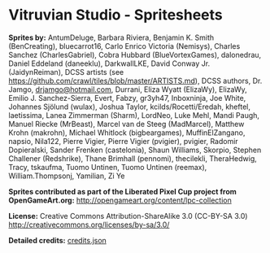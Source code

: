 # Vitruvian Studio - Spritesheets

**Sprites by:** AntumDeluge, Barbara Riviera, Benjamin K. Smith (BenCreating), bluecarrot16, Carlo Enrico Victoria (Nemisys), Charles Sanchez (CharlesGabriel), Cobra Hubbard (BlueVortexGames), dalonedrau, Daniel Eddeland (daneeklu), DarkwallLKE, David Conway Jr. (JaidynReiman), DCSS artists (see https://github.com/crawl/tiles/blob/master/ARTISTS.md), DCSS authors, Dr. Jamgo, drjamgo@hotmail.com, Durrani, Eliza Wyatt (ElizaWy), ElizaWy, Emilio J. Sanchez-Sierra, Evert, Fabzy, gr3yh47, Inboxninja, Joe White, Johannes Sjölund (wulax), Joshua Taylor, kcilds/Rocetti/Eredah, kheftel, laetissima, Lanea Zimmerman (Sharm), LordNeo, Luke Mehl, Mandi Paugh, Manuel Riecke (MrBeast), Marcel van de Steeg (MadMarcel), Matthew Krohn (makrohn), Michael Whitlock (bigbeargames), MuffinElZangano, napsio, Nila122, Pierre Vigier, Pierre Vigier (pvigier), pvigier, Radomir Dopieralski, Sander Frenken (castelonia), Shaun Williams, Skorpio, Stephen Challener (Redshrike), Thane Brimhall (pennomi), thecilekli, TheraHedwig, Tracy, tskaufma, Tuomo Untinen, Tuomo Untinen (reemax), William.Thompsonj, Yamilian, Zi Ye

**Sprites contributed as part of the Liberated Pixel Cup project from OpenGameArt.org:** http://opengameart.org/content/lpc-collection 

**License:** Creative Commons Attribution-ShareAlike 3.0 (CC-BY-SA 3.0) http://creativecommons.org/licenses/by-sa/3.0/ 

**Detailed credits:** [credits.json](credits.json) 